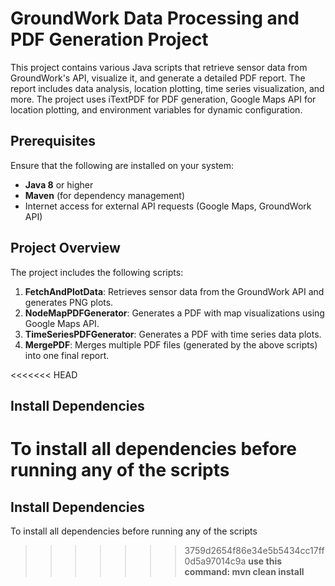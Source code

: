 # GroundWork Data Processing and PDF Generation Project

This project contains various Java scripts that retrieve sensor data from GroundWork's API, visualize it, and generate a detailed PDF report. The report includes data analysis, location plotting, time series visualization, and more. The project uses iTextPDF for PDF generation, Google Maps API for location plotting, and environment variables for dynamic configuration.

## Prerequisites

Ensure that the following are installed on your system:

- **Java 8** or higher
- **Maven** (for dependency management)
- Internet access for external API requests (Google Maps, GroundWork API)

## Project Overview

The project includes the following scripts:

1. **FetchAndPlotData**: Retrieves sensor data from the GroundWork API and generates PNG plots.
2. **NodeMapPDFGenerator**: Generates a PDF with map visualizations using Google Maps API.
3. **TimeSeriesPDFGenerator**: Generates a PDF with time series data plots.
4. **MergePDF**: Merges multiple PDF files (generated by the above scripts) into one final report.

<<<<<<< HEAD
## Install Dependencies

To install all dependencies before running any of the scripts
=======

## Install Dependencies

To install all dependencies before running any of the scripts 
>>>>>>> 3759d2654f86e34e5b5434cc17ff0d5a97014c9a
**use this command: mvn clean install**
